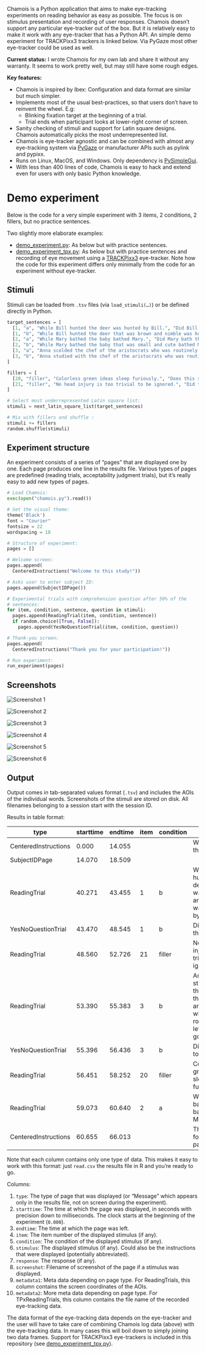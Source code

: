 
Chamois is a Python application that aims to make eye-tracking experiments on reading behavior as easy as possible.  The focus is on stimulus presentation and recording of user responses.  Chamois doesn’t support any particular eye-tracker out of the box.  But it is relatively easy to make it work with any eye-tracker that has a Python API.  An simple demo experiment for TRACKPixx3 trackers is linked below.  Via PyGaze most other eye-tracker could be used as well.

**Current status:** I wrote Chamois for my own lab and share it without any warranty.  It seems to work pretty well, but may still have some rough edges.

**Key features:**
- Chamois is inspired by Ibex: Configuration and data format are similar but much simpler.
- Implements most of the usual best-practices, so that users don’t have to reinvent the wheel.  E.g:
  - Blinking fixation target at the beginning of a trial.
  - Trial ends when participant looks at lower-right corner of screen.
- Sanity checking of stimuli and support for Latin square designs.  Chamois automatically picks the most underrepresented list.
- Chamois is eye-tracker agnostic and can be combined with almost any eye-tracking system via [PyGaze](https://www.pygaze.org/) or manufacturer APIs such as pylink and pypixx.
- Runs on Linux, MacOS, and Windows.  Only dependency is [PySimpleGui](https://www.pysimplegui.org).
- With less than 400 lines of code, Chamois is easy to hack and extend even for users with only basic Python knowledge.

# Demo experiment

Below is the code for a very simple experiment with 3 items, 2 conditions, 2 fillers, but no practice sentences.

Two slightly more elaborate examples:
- [demo_experiment.py](https://github.com/tmalsburg/chamois/blob/main/demo_experiment.py): As below but with practice sentences.
- [demo_experiment_tpx.py](https://github.com/tmalsburg/chamois/blob/main/demo_experiment_tpx.py): As below but with practice sentences and recording of eye movement using a [TRACKPixx3](https://vpixx.com/products/trackpixx/) eye-tracker.  Note how the code for this experiment differs only minimally from the code for an experiment without eye-tracker.

## Stimuli

Stimuli can be loaded from `.tsv` files (via `load_stimuli(…)`) or be defined directly in Python.

``` python
target_sentences = [
  [1, "a", "While Bill hunted the deer was hunted by Bill.", "Did Bill hunt the deer?"],
  [1, "b", "While Bill hunted the deer that was brown and nimble was hunted by Bill.", "Did Bill hunt the deer?"],
  [2, "a", "While Mary bathed the baby bathed Mary.", "Did Mary bath the baby?"],
  [2, "b", "While Mary bathed the baby that was small and cute bathed Mary.", "Did Mary bath the baby?"],
  [3, "a", "Anna scolded the chef of the aristocrats who was routinely letting food go to waste.", "Did food go to waste?"],
  [3, "b", "Anna studied with the chef of the aristocrats who was routinely letting food go to waste.", "Did food go to waste?"],
]

fillers = [
  [20, "filler", "Colorless green ideas sleep furiously.", "Does this sentence make any sense at all?"],
  [21, "filler", "No head injury is too trivial to be ignored.", "Did that sentence make your brain hurt?"],
]

# Select most underrepresented Latin square list:
stimuli = next_latin_square_list(target_sentences)

# Mix with fillers and shuffle :
stimuli += fillers
random.shuffle(stimuli)
```

## Experiment structure

An experiment consists of a series of “pages” that are displayed one by one.  Each page produces one line in the results file.  Various types of pages are predefined (reading trials, acceptability judgment trials), but it’s really easy to add new types of pages.

``` python
# Load Chamois:
exec(open("chamois.py").read())

# Set the visual theme:
theme('Black')
font = "Courier"
fontsize = 22
wordspacing = 18

# Structure of experiment:
pages = []

# Welcome screen:
pages.append(
  CenteredInstructions("Welcome to this study!"))

# Asks user to enter subject ID:
pages.append(SubjectIDPage())

# Experimental trials with comprehension question after 50% of the
# sentences:
for item, condition, sentence, question in stimuli:
  pages.append(ReadingTrial(item, condition, sentence))
  if random.choice([True, False]):
    pages.append(YesNoQuestionTrial(item, condition, question))

# Thank-you screen:
pages.append(
  CenteredInstructions("Thank you for your participation!"))

# Run experiment:
run_experiment(pages)
```

## Screenshots

![Screenshot 1](images/screenshot_1.png)

![Screenshot 2](images/screenshot_2.png)

![Screenshot 3](images/screenshot_3.png)

![Screenshot 4](images/screenshot_4.png)

![Screenshot 5](images/screenshot_5.png)

![Screenshot 6](images/screenshot_6.png)

## Output

Output comes in tab-separated values format (`.tsv`) and includes the AOIs of the individual words.  Screenshots of the stimuli are stored on disk.  All filenames belonging to a session start with the session ID.

Results in table format:

| type                 | starttime | endtime | item | condition | stimulus                                                                                  | response  | screenshot                                                          | metadata1                                                       | metadata2 |
|----------------------|-----------|---------|------|-----------|-------------------------------------------------------------------------------------------|-----------|---------------------------------------------------------------------|-----------------------------------------------------------------|-----------|
| CenteredInstructions | 0.000     | 14.055  |      |           | Welcome to this study!                                                                    |           |                                                                     |                                                                 |           |
| SubjectIDPage        | 14.070    | 18.509  |      |           |                                                                                           | subject01 |                                                                     |                                                                 |           |
| ReadingTrial         | 40.271    | 43.455  | 1    | b         | While Bill hunted the deer that was brown and nimble was hunted by Bill.                  |           | `1579e43f-2b0d-4370-9169-057397713067_ReadingTrial_001_b.png`       | 77,704,221,761;239,704,355,761;373,704,545,761;563,704,651,761; |           |
| YesNoQuestionTrial   | 43.470    | 48.545  | 1    | b         | Did Bill hunt the deer?                                                                   | no        | `1579e43f-2b0d-4370-9169-057397713067_YesNoQuestionTrial_001_b.png` |                                                                 |           |
| ReadingTrial         | 48.560    | 52.726  | 21   | filler    | No head injury is too trivial to be ignored.                                              |           | `1579e43f-2b0d-4370-9169-057397713067_ReadingTrial_021_filler.png`  | 77,704,137,761;155,704,271,761;289,704,461,761;479,704,539,761; |           |
| ReadingTrial         | 53.390    | 55.383  | 3    | b         | Anna studied with the chef of the aristocrats who was routinely letting food go to waste. |           | `1579e43f-2b0d-4370-9169-057397713067_ReadingTrial_003_b.png`       | 77,704,193,761;211,704,411,761;429,704,545,761;563,704,651,761; |           |
| YesNoQuestionTrial   | 55.396    | 56.436  | 3    | b         | Did food go to waste?                                                                     | no        | `1579e43f-2b0d-4370-9169-057397713067_YesNoQuestionTrial_003_b.png` |                                                                 |           |
| ReadingTrial         | 56.451    | 58.252  | 20   | filler    | Colorless green ideas sleep furiously.                                                    |           | `1579e43f-2b0d-4370-9169-057397713067_ReadingTrial_020_filler.png`  | 77,704,333,761;351,704,495,761;513,704,657,761;675,704,819,761; |           |
| ReadingTrial         | 59.073    | 60.640  | 2    | a         | While Mary bathed the baby bathed Mary.                                                   |           | `1579e43f-2b0d-4370-9169-057397713067_ReadingTrial_002_a.png`       | 77,704,221,761;239,704,355,761;373,704,545,761;563,704,651,761; |           |
| CenteredInstructions | 60.655    | 66.013  |      |           | Thank you for your participation!                                                         |           |                                                                     |                                                                 |           |

Note that each column contains only one type of data.  This makes it easy to work with this format: just `read.csv` the results file in R and you’re ready to go.

Columns:

1. `type`: The type of page that was displayed (or “Message” which appears only in the results file, not on screen during the experiment).
2. `starttime`: The time at which the page was displayed, in seconds with precision down to milliseconds.  The clock starts at the beginning of the experiment (`0.000`).
3. `endtime`: The time at which the page was left.
4. `item`: The item number of the displayed stimulus (if any).
5. `condition`: The condition of the displayed stimulus (if any).
6. `stimulus`: The displayed stimulus (if any).  Could also be the instructions that were displayed (potentially abbreviated).
7. `response`: The response (if any).
8. `screenshot`: Filename of screenshot of the page if a stimulus was displayed.
9. `metadata1`: Meta data depending on page type.  For ReadingTrials, this column contains the screen coordinates of the AOIs.
10. `metadata2`: More meta data depending on page type.  For TPxReadingTrials, this column contains the file name of the recorded eye-tracking data.

The data format of the eye-tracking data depends on the eye-tracker and the user will have to take care of combining Chamois log data (above) with the eye-tracking data.  In many cases this will boil down to simply joining two data frames.  Support for TRACKPixx3 eye-trackers is included in this repository (see [demo_experiment_tpx.py](https://github.com/tmalsburg/chamois/blob/main/demo_experiment_tpx.py)).
